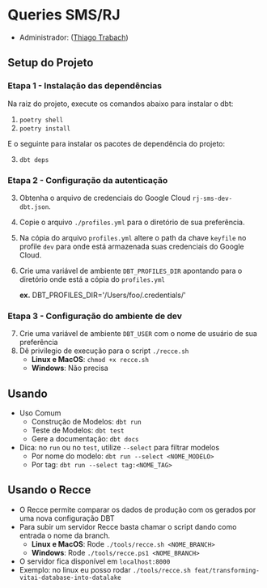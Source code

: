 # Queries SMS/RJ
- Administrador: ([Thiago Trabach](https://github.com/ThiagoTrabach))

## Setup do Projeto
### Etapa 1 - Instalação das dependências 
Na raiz do projeto, execute os comandos abaixo para instalar o dbt:
 1. `poetry shell`
 2. `poetry install`

E o seguinte para instalar os pacotes de dependência do projeto:

 3. `dbt deps`

 ### Etapa 2 - Configuração da autenticação
 3. Obtenha o arquivo de credenciais do Google Cloud `rj-sms-dev-dbt.json`.
 4. Copie o arquivo `./profiles.yml` para o diretório de sua preferência.
 5. Na cópia do arquivo `profiles.yml` altere o path da chave `keyfile` no profile `dev` para onde está armazenada suas credenciais do Google Cloud.
 6. Crie uma variável de ambiente `DBT_PROFILES_DIR` apontando para o diretório onde está a cópia do `profiles.yml` 

    **ex.** DBT_PROFILES_DIR='/Users/foo/.credentials/'


 ### Etapa 3 - Configuração do ambiente de dev
 7. Crie uma variável de ambiente `DBT_USER` com o nome de usuário de sua preferência 
 8. Dê privilegio de execução para o script `./recce.sh`
    - **Linux e MacOS**: `chmod +x recce.sh`
    - **Windows**: Não precisa


## Usando
- Uso Comum
  - Construção de Modelos: `dbt run`
  - Teste de Modelos: `dbt test`
  - Gere a documentação: `dbt docs`
- Dica: no `run` ou no `test`, utilize `--select` para filtrar modelos
  - Por nome do modelo: `dbt run --select <NOME_MODELO>`
  - Por tag: `dbt run --select tag:<NOME_TAG>`

## Usando o Recce
- O Recce permite comparar os dados de produção com os gerados por uma nova configuração DBT
- Para subir um servidor Recce basta chamar o script dando como entrada o nome da branch.
  - **Linux e MacOS**: Rode `./tools/recce.sh <NOME_BRANCH>`
  - **Windows**: Rode `./tools/recce.ps1 <NOME_BRANCH>`
- O servidor fica disponível em `localhost:8000`
- Exemplo: no linux eu posso rodar `./tools/recce.sh feat/transforming-vitai-database-into-datalake`

